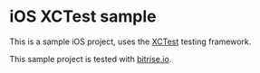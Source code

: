 # iOS XCTest sample

This is a sample iOS project,
uses the [XCTest](https://developer.apple.com/library/ios/documentation/DeveloperTools/Conceptual/testing_with_xcode/Introduction/Introduction.html)
testing framework.

This sample project is tested with [bitrise.io](https://bitrise.io/).
